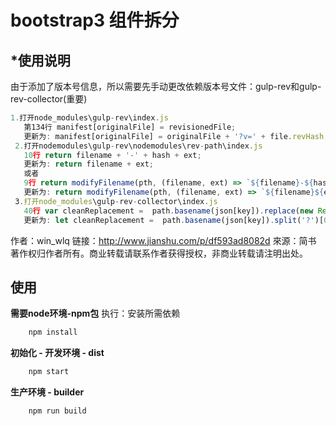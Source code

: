 # bootstrap3 组件拆分

## *使用说明
 由于添加了版本号信息，所以需要先手动更改依赖版本号文件：gulp-rev和gulp-rev-collector(重要)
 ``` javascript
 1.打开node_modules\gulp-rev\index.js
    第134行 manifest[originalFile] = revisionedFile;
    更新为: manifest[originalFile] = originalFile + '?v=' + file.revHash;
  2.打开nodemodules\gulp-rev\nodemodules\rev-path\index.js
    10行 return filename + '-' + hash + ext;
    更新为: return filename + ext;
    或者
    9行 return modifyFilename(pth, (filename, ext) => `${filename}-${hash}${ext}`);
    更新为: return modifyFilename(pth, (filename, ext) => `${filename}${ext}`);
  3.打开node_modules\gulp-rev-collector\index.js
    40行 var cleanReplacement =  path.basename(json[key]).replace(new RegExp( opts.revSuffix ), '' );
    更新为: let cleanReplacement =  path.basename(json[key]).split('?')[0];
```
作者：win_wlq
链接：http://www.jianshu.com/p/df593ad8082d
來源：简书
著作权归作者所有。商业转载请联系作者获得授权，非商业转载请注明出处。
## 使用
**需要node环境-npm包**
  执行：安装所需依赖
``` javascript
    npm install
```

**初始化 - 开发环境 - dist**
``` javascript
    npm start
```

**生产环境 - builder**
``` javascript
    npm run build
```
